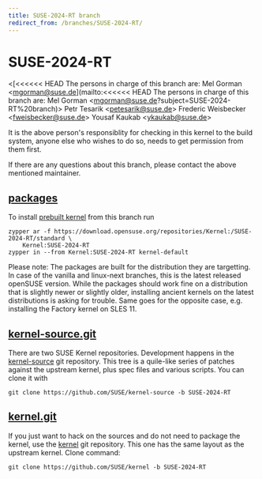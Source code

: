 ```yaml
---
title: SUSE-2024-RT branch
redirect_from: /branches/SUSE-2024-RT/
---
```

# SUSE-2024-RT
<[<<<<<< HEAD
The persons in charge of this branch are:
Mel Gorman <mgorman@suse.de](mailto:<<<<<< HEAD
The persons in charge of this branch are:
Mel Gorman <mgorman@suse.de?subject=SUSE-2024-RT%20branch)>
Petr Tesarik <[petesarik@suse.de](mailto:petesarik@suse.de?subject=SUSE-2024-RT%20branch)>
Frederic Weisbecker <[fweisbecker@suse.de](mailto:fweisbecker@suse.de?subject=SUSE-2024-RT%20branch)>
Yousaf Kaukab <[ykaukab@suse.de](mailto:ykaukab@suse.de?subject=SUSE-2024-RT%20branch)>

It is the above person's responsiblity for checking in this kernel to
the build system, anyone else who wishes to do so, needs to get
permission from them first.

If there are any questions about this branch, please contact the above
mentioned maintainer.


## [packages](https://download.opensuse.org/repositories/Kernel:/SUSE-2024-RT)
To install
[prebuilt kernel](https://download.opensuse.org/repositories/Kernel:/SUSE-2024-RT)
from this branch run

```
zypper ar -f https://download.opensuse.org/repositories/Kernel:/SUSE-2024-RT/standard \
    Kernel:SUSE-2024-RT
zypper in --from Kernel:SUSE-2024-RT kernel-default
```

Please note: The packages are built for the distribution they are
targetting. In case of the vanilla and linux-next branches, this is the
latest released openSUSE version. While the packages should work
fine on a distribution that is slightly newer or slightly older,
installing ancient kernels on the latest distributions is asking for
trouble. Same goes for the opposite case, e.g. installing the Factory
kernel on SLES 11.

## [kernel-source.git](https://github.com/SUSE/kernel-source/tree/SUSE-2024-RT)
There are two SUSE Kernel repositories. Development happens in the
[kernel-source](https://github.com/SUSE/kernel-source/tree/SUSE-2024-RT)
git repository. This tree is a quile-like series of patches against the
upstream kernel, plus spec files and various scripts. You can clone it
with

```
git clone https://github.com/SUSE/kernel-source -b SUSE-2024-RT
```

## [kernel.git](https://github.com/SUSE/kernel/tree/SUSE-2024-RT)
If you just want to hack on the sources and do not need to package the
kernel, use the [kernel](https://github.com/SUSE/kernel/tree/SUSE-2024-RT)
git repository. This one has the same layout as the upstream kernel. Clone
command:

```
git clone https://github.com/SUSE/kernel -b SUSE-2024-RT
```


